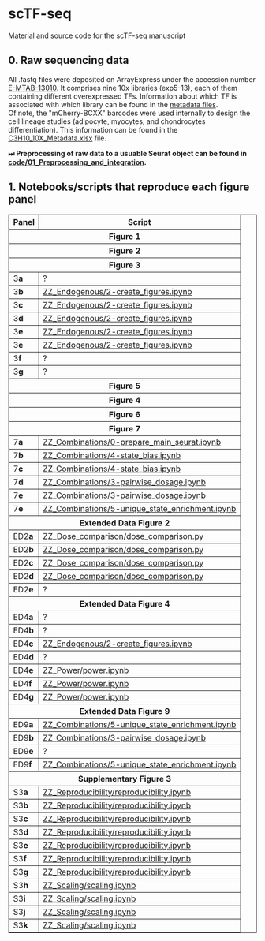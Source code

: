 # scTF-seq
Material and source code for the scTF-seq manuscript

## 0. Raw sequencing data
All .fastq files were deposited on ArrayExpress under the accession number [E-MTAB-13010](https://www.ebi.ac.uk/biostudies/arrayexpress/studies/E-MTAB-13010). It comprises nine 10x libraries (exp5-13), each of them containing different overexpressed TFs. Information about which TF is associated with which library can be found in the [metadata files](metadata/).<br/>
Of note, the "mCherry-BCXX" barcodes were used internally to design the cell lineage studies (adipocyte, myocytes, and chondrocytes differentiation). This information can be found in the [C3H10_10X_Metadata.xlsx](metadata/C3H10_10X_Metadata.xlsx) file.

**⏭ Preprocessing of raw data to a usuable Seurat object can be found in [code/01_Preprocessing_and_integration](code/01_Preprocessing_and_integration/).**


## 1. Notebooks/scripts that reproduce each figure panel

<table border="1" cellspacing="100" cellpadding="0" width="100%">
  <thead>
    <tr>
      <th>Panel</th>
      <th>Script</th>
    </tr>
  </thead>
  <tbody>
    <tr><th colspan="2" border="1">Figure 1</th></tr>
    <tr><th colspan="2" border="1">Figure 2</th></tr>
    <tr><th colspan="2" border="1">Figure 3</th></tr>
    <tr><td>3<strong>a</strong></td><td>?</td></tr>
    <tr><td>3<strong>b</strong></td><td><a href="code/ZZ_Endogenous/2-create_figures.ipynb">ZZ_Endogenous/2-create_figures.ipynb</a></td></tr>
    <tr><td>3<strong>c</strong></td><td><a href="code/ZZ_Endogenous/2-create_figures.ipynb">ZZ_Endogenous/2-create_figures.ipynb</a></td></tr>
    <tr><td>3<strong>d</strong></td><td><a href="code/ZZ_Endogenous/2-create_figures.ipynb">ZZ_Endogenous/2-create_figures.ipynb</a></td></tr>
    <tr><td>3<strong>e</strong></td><td><a href="code/ZZ_Endogenous/2-create_figures.ipynb">ZZ_Endogenous/2-create_figures.ipynb</a></td></tr>
    <tr><td>3<strong>e</strong></td><td><a href="code/ZZ_Endogenous/2-create_figures.ipynb">ZZ_Endogenous/2-create_figures.ipynb</a></td></tr>
    <tr><td>3<strong>f</strong></td><td>?</td></tr>
    <tr><td>3<strong>g</strong></td><td>?</td></tr>
    <tr><th colspan="2" border="1">Figure 5</th></tr>
    <tr><th colspan="2" border="1">Figure 4</th></tr>
    <tr><th colspan="2" border="1">Figure 6</th></tr>
    <tr><th colspan="2" border="1">Figure 7</th></tr>
    <tr><td>7<strong>a</strong></td><td><a href="code/ZZ_Combinations/0-prepare_main_seurat.ipynb">ZZ_Combinations/0-prepare_main_seurat.ipynb</a></td></tr>
    <tr><td>7<strong>b</strong></td><td><a href="code/ZZ_Combinations/4-state_bias.ipynb">ZZ_Combinations/4-state_bias.ipynb</a></td></tr>
    <tr><td>7<strong>c</strong></td><td><a href="code/ZZ_Combinations/4-state_bias.ipynb">ZZ_Combinations/4-state_bias.ipynb</a></td></tr>
    <tr><td>7<strong>d</strong></td><td><a href="code/ZZ_Combinations/3-pairwise_dosage.ipynb">ZZ_Combinations/3-pairwise_dosage.ipynb</a></td></tr>
    <tr><td>7<strong>e</strong></td><td><a href="code/ZZ_Combinations/3-pairwise_dosage.ipynb">ZZ_Combinations/3-pairwise_dosage.ipynb</a></td></tr>
    <tr><td>7<strong>e</strong></td><td><a href="code/ZZ_Combinations/5-unique_state_enrichment.ipynb">ZZ_Combinations/5-unique_state_enrichment.ipynb</a></td></tr>
    <tr><th colspan="2" border="1">Extended Data Figure 2</th></tr>
    <tr><td>ED2<strong>a</strong></td><td><a href="code/ZZ_Dose_comparison/dose_comparison.py">ZZ_Dose_comparison/dose_comparison.py</a></td></tr>
    <tr><td>ED2<strong>b</strong></td><td><a href="code/ZZ_Dose_comparison/dose_comparison.py">ZZ_Dose_comparison/dose_comparison.py</a></td></tr>
    <tr><td>ED2<strong>c</strong></td><td><a href="code/ZZ_Dose_comparison/dose_comparison.py">ZZ_Dose_comparison/dose_comparison.py</a></td></tr>
    <tr><td>ED2<strong>d</strong></td><td><a href="code/ZZ_Dose_comparison/dose_comparison.py">ZZ_Dose_comparison/dose_comparison.py</a></td></tr>
    <tr><td>ED2<strong>e</strong></td><td>?</td></tr>
    <tr><th colspan="2" border="1">Extended Data Figure 4</th></tr>
    <tr><td>ED4<strong>a</strong></td><td>?</td></tr>
    <tr><td>ED4<strong>b</strong></td><td>?</td></tr>
    <tr><td>ED4<strong>c</strong></td><td><a href="code/ZZ_Endogenous/2-create_figures.ipynb">ZZ_Endogenous/2-create_figures.ipynb</a></td></tr>
    <tr><td>ED4<strong>d</strong></td><td>?</td></tr>
    <tr><td>ED4<strong>e</strong></td><td><a href="code/ZZ_Power/power.ipynb">ZZ_Power/power.ipynb</a></td></tr>
    <tr><td>ED4<strong>f</strong></td><td><a href="code/ZZ_Power/power.ipynb">ZZ_Power/power.ipynb</a></td></tr>
    <tr><td>ED4<strong>g</strong></td><td><a href="code/ZZ_Power/power.ipynb">ZZ_Power/power.ipynb</a></td></tr>
    <tr><th colspan="2" border="1">Extended Data Figure 9</th></tr>
    <tr><td>ED9<strong>a</strong></td><td><a href="code/ZZ_Combinations/5-unique_state_enrichment.ipynb">ZZ_Combinations/5-unique_state_enrichment.ipynb</a></td></tr>
    <tr><td>ED9<strong>b</strong></td><td><a href="code/ZZ_Combinations/3-pairwise_dosage.ipynb">ZZ_Combinations/3-pairwise_dosage.ipynb</a></td></tr>
    <tr><td>ED9<strong>e</strong></td><td>?</td></tr>
    <tr><td>ED9<strong>f</strong></td><td><a href="code/ZZ_Combinations/5-unique_state_enrichment.ipynb">ZZ_Combinations/5-unique_state_enrichment.ipynb</a></td></tr>
    <tr><th colspan="2" border="1">Supplementary Figure 3</th></tr>
    <tr><td>S3<strong>a</strong></td><td><a href="code/ZZ_Reproducibility/reproducibility.ipynb">ZZ_Reproducibility/reproducibility.ipynb</a></td></tr>
    <tr><td>S3<strong>b</strong></td><td><a href="code/ZZ_Reproducibility/reproducibility.ipynb">ZZ_Reproducibility/reproducibility.ipynb</a></td></tr>
    <tr><td>S3<strong>c</strong></td><td><a href="code/ZZ_Reproducibility/reproducibility.ipynb">ZZ_Reproducibility/reproducibility.ipynb</a></td></tr>
    <tr><td>S3<strong>d</strong></td><td><a href="code/ZZ_Reproducibility/reproducibility.ipynb">ZZ_Reproducibility/reproducibility.ipynb</a></td></tr>
    <tr><td>S3<strong>e</strong></td><td><a href="code/ZZ_Reproducibility/reproducibility.ipynb">ZZ_Reproducibility/reproducibility.ipynb</a></td></tr>
    <tr><td>S3<strong>f</strong></td><td><a href="code/ZZ_Reproducibility/reproducibility.ipynb">ZZ_Reproducibility/reproducibility.ipynb</a></td></tr>
    <tr><td>S3<strong>g</strong></td><td><a href="code/ZZ_Reproducibility/reproducibility.ipynb">ZZ_Reproducibility/reproducibility.ipynb</a></td></tr>
    <tr><td>S3<strong>h</strong></td><td><a href="code/ZZ_Scaling/scaling.ipynb">ZZ_Scaling/scaling.ipynb</a></td></tr>
    <tr><td>S3<strong>i</strong></td><td><a href="code/ZZ_Scaling/scaling.ipynb">ZZ_Scaling/scaling.ipynb</a></td></tr>
    <tr><td>S3<strong>j</strong></td><td><a href="code/ZZ_Scaling/scaling.ipynb">ZZ_Scaling/scaling.ipynb</a></td></tr>
    <tr><td>S3<strong>k</strong></td><td><a href="code/ZZ_Scaling/scaling.ipynb">ZZ_Scaling/scaling.ipynb</a></td></tr>
  </tbody>
</table>
